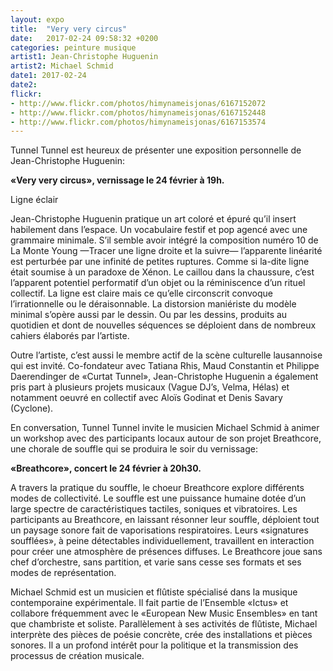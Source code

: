 ```yaml
---
layout: expo
title:  "Very very circus"
date:   2017-02-24 09:58:32 +0200
categories: peinture musique
artist1: Jean-Christophe Huguenin
artist2: Michael Schmid
date1: 2017-02-24
date2:
flickr:
- http://www.flickr.com/photos/himynameisjonas/6167152072
- http://www.flickr.com/photos/himynameisjonas/6167152448
- http://www.flickr.com/photos/himynameisjonas/6167153574
---
```


Tunnel Tunnel est heureux de présenter une exposition personnelle de Jean-Christophe Huguenin:

**«Very very circus», vernissage le 24 février à 19h.**

Ligne éclair

Jean-Christophe Huguenin pratique un art coloré et épuré qu’il insert habilement dans l’espace. Un vocabulaire festif et pop agencé avec une grammaire minimale. S’il semble avoir intégré la composition numéro 10 de La Monte Young —Tracer une ligne droite et la suivre— l’apparente linéarité est perturbée par une infinité de petites ruptures. Comme si la-dite ligne était soumise à un paradoxe de Xénon. Le caillou dans la chaussure, c’est l’apparent potentiel performatif d’un objet ou la réminiscence d’un rituel collectif. La ligne est claire mais ce qu’elle circonscrit convoque l’irrationnelle ou le déraisonnable. La distorsion maniériste du modèle minimal s’opère aussi par le dessin. Ou par les dessins, produits au quotidien et dont de nouvelles séquences se déploient dans de nombreux cahiers élaborés par l’artiste.

Outre l’artiste, c’est aussi le membre actif de la scène culturelle lausannoise qui est invité. Co-fondateur avec Tatiana Rhis, Maud Constantin et Philippe Daerendinger de «Curtat Tunnel», Jean-Christophe Huguenin a également pris part à plusieurs projets musicaux (Vague DJ’s, Velma, Hélas) et notamment oeuvré en collectif avec Aloïs Godinat et Denis Savary (Cyclone).

En conversation, Tunnel Tunnel invite le musicien Michael Schmid à animer un workshop avec des participants locaux autour de son projet Breathcore, une chorale de souffle qui se produira le soir du vernissage:

**«Breathcore», concert le 24 février à 20h30.**

A travers la pratique du souffle, le choeur Breathcore explore différents modes de collectivité. Le souffle est une puissance humaine dotée d’un large spectre de caractéristiques tactiles, soniques et vibratoires. Les participants au Breathcore, en laissant résonner leur souffle, déploient tout un paysage sonore fait de vaporisations respiratoires. Leurs «signatures soufflées», à peine détectables individuellement, travaillent en interaction pour créer une atmosphère de présences diffuses. Le Breathcore joue sans chef d’orchestre, sans partition, et varie sans cesse ses formats et ses modes de représentation.

Michael Schmid est un musicien et flûtiste spécialisé dans la musique contemporaine expérimentale. Il fait partie de l’Ensemble «Ictus» et collabore fréquemment avec le «European New Music Ensembles» en tant que chambriste et soliste. Parallèlement à ses activités de flûtiste, Michael interprète des pièces de poésie concrète, crée des installations et pièces sonores. Il a un profond intérêt pour la politique et la transmission des processus de création musicale.
